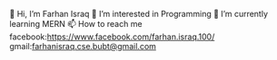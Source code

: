 👋 Hi, I’m Farhan Israq
👀 I’m interested in Programming
🌱 I’m currently learning MERN 
📫 How to reach me
facebook:https://www.facebook.com/farhan.israq.100/
gmail:farhanisraq.cse.bubt@gmail.com

<!---
Farhanisraq-cse/Farhanisraq-cse is a ✨ special ✨ repository because its `README.md` (this file) appears on your GitHub profile.
You can click the Preview link to take a look at your changes.
--->
